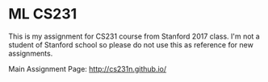 # ML CS231

This is my assignment for CS231 course from Stanford 2017 class. I'm not a student of Stanford school so please do not use this as reference for new assignments.

Main Assignment Page:
http://cs231n.github.io/
